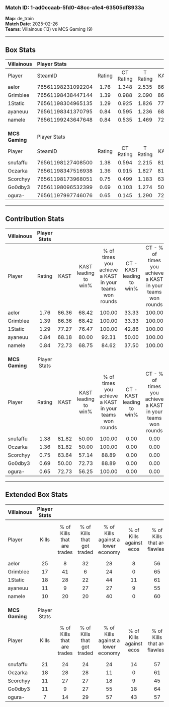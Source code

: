 ### Match ID: 1-ad0ccaab-5fd0-48cc-a1e4-63505df8933a  
**Map**: de_train  
**Match Date**: 2025-02-26  
**Teams**: Villainous (13) vs MCS Gaming (9)  

---  

## Box Stats  

| **Villainous** | Player Stats      |        |           |          |       |       |       |         |        |      |     |
| :- | :- | :-: | :-: | :-: | :-: | :-: | :-: | :-: | :-: | :-: | :-: |
| Player         | SteamID           | Rating | CT Rating | T Rating | KAST  |  ADR  | Kills | Assists | Deaths | K/D  | HS% |
| aelor          | 76561198231092204 |  1.76  |   1.348   |  2.535   | 86.36 | 136.3 |  25   |    9    |   16   | 1.56 | 56  |
| Grimblee       | 76561198438447144 |  1.39  |   0.988   |  2.090   | 86.36 | 84.8  |  17   |    6    |   11   | 1.55 | 52  |
| 1Static        | 76561198304965135 |  1.29  |   0.925   |  1.826   | 77.27 | 76.8  |  18   |    5    |   13   | 1.38 | 72  |
| ayaneuu        | 76561198341370795 |  0.84  |   0.595   |  1.236   | 68.18 | 43.4  |  11   |    5    |   13   | 0.85 | 18  |
| nameIe         | 76561199243647648 |  0.84  |   0.535   |  1.469   | 72.73 | 57.8  |  10   |    7    |   15   | 0.67 | 50  |
|                |                   |        |           |          |       |       |       |         |        |      |     |
|                |                   |        |           |          |       |       |       |         |        |      |     |
|                |                   |        |           |          |       |       |       |         |        |      |     |
| **MCS Gaming** | Player Stats      |        |           |          |       |       |       |         |        |      |     |
| Player         | SteamID           | Rating | CT Rating | T Rating | KAST  |  ADR  | Kills | Assists | Deaths | K/D  | HS% |
| snufaffu       | 76561198127408500 |  1.38  |   0.594   |  2.215   | 81.82 | 89.5  |  21   |    4    |   17   | 1.24 | 38  |
| Oczarka        | 76561198347516938 |  1.36  |   0.915   |  1.827   | 81.82 | 100.2 |  18   |    9    |   15   | 1.20 | 61  |
| Scorchyy       | 76561198173968051 |  0.75  |   0.499   |  1.183   | 63.64 | 53.5  |  11   |    2    |   16   | 0.69 | 18  |
| Go0dby3        | 76561198096532399 |  0.69  |   0.103   |  1.274   | 50.00 | 66.6  |  11   |    2    |   16   | 0.69 | 45  |
| ogura-         | 76561197997746076 |  0.65  |   0.145   |  1.290   | 72.73 | 51.3  |   7   |    6    |   17   | 0.41 | 57  |
---  

## Contribution Stats  

| **Villainous** | Player Stats |       |                      |                                                        |                           |                                                             |                          |                                                            |
| :- | :-: | :-: | :-: | :-: | :-: | :-: | :-: | :-: |
| Player         |    Rating    | KAST  | KAST leading to win% | % of times you achieve a KAST in your teams won rounds | CT - KAST leading to win% | CT - % of times you achieve a KAST in your teams won rounds | T - KAST leading to win% | T - % of times you achieve a KAST in your teams won rounds |
| aelor          |     1.76     | 86.36 |        68.42         |                         100.00                         |           33.33           |                           100.00                            |          100.00          |                           100.00                           |
| Grimblee       |     1.39     | 86.36 |        68.42         |                         100.00                         |           33.33           |                           100.00                            |          100.00          |                           100.00                           |
| 1Static        |     1.29     | 77.27 |        76.47         |                         100.00                         |           42.86           |                           100.00                            |          100.00          |                           100.00                           |
| ayaneuu        |     0.84     | 68.18 |        80.00         |                         92.31                          |           50.00           |                           100.00                            |          100.00          |                           90.00                            |
| nameIe         |     0.84     | 72.73 |        68.75         |                         84.62                          |           37.50           |                           100.00                            |          100.00          |                           80.00                            |
|                |              |       |                      |                                                        |                           |                                                             |                          |                                                            |
|                |              |       |                      |                                                        |                           |                                                             |                          |                                                            |
|                |              |       |                      |                                                        |                           |                                                             |                          |                                                            |
| **MCS Gaming** | Player Stats |       |                      |                                                        |                           |                                                             |                          |                                                            |
| Player         |    Rating    | KAST  | KAST leading to win% | % of times you achieve a KAST in your teams won rounds | CT - KAST leading to win% | CT - % of times you achieve a KAST in your teams won rounds | T - KAST leading to win% | T - % of times you achieve a KAST in your teams won rounds |
| snufaffu       |     1.38     | 81.82 |        50.00         |                         100.00                         |           0.00            |                            0.00                             |          75.00           |                           100.00                           |
| Oczarka        |     1.36     | 81.82 |        50.00         |                         100.00                         |           0.00            |                            0.00                             |          75.00           |                           100.00                           |
| Scorchyy       |     0.75     | 63.64 |        57.14         |                         88.89                          |           0.00            |                            0.00                             |          88.89           |                           88.89                            |
| Go0dby3        |     0.69     | 50.00 |        72.73         |                         88.89                          |           0.00            |                            0.00                             |          88.89           |                           88.89                            |
| ogura-         |     0.65     | 72.73 |        56.25         |                         100.00                         |           0.00            |                            0.00                             |          81.82           |                           100.00                           |
---  

## Extended Box Stats  

| **Villainous** | Player Stats |                            |                            |                                    |                         |                              |                                 |        |                             |                                     |                          |                               |                            |
| :- | :-: | :-: | :-: | :-: | :-: | :-: | :-: | :-: | :-: | :-: | :-: | :-: | :-: |
| Player         |    Kills     | % of Kills that are trades | % of Kills that got traded | % of Kills against a lower economy | % of Kills against ecos | % of Kills that are flawless | % of Kills that are close duels | Deaths | % of Deaths that get traded | % of Deaths against a lower economy | % of Deaths against ecos | % of Deaths that are flawless | % of Deaths that are close |
| aelor          |      25      |             8              |             32             |                 28                 |            8            |              56              |                0                |   16   |             31              |                 19                  |            0             |              50               |             6              |
| Grimblee       |      17      |             41             |             6              |                 24                 |            0            |              65              |               12                |   11   |             36              |                  9                  |            0             |              27               |             0              |
| 1Static        |      18      |             28             |             22             |                 44                 |           11            |              61              |                0                |   13   |             15              |                  8                  |            0             |              62               |             8              |
| ayaneuu        |      11      |             9              |             27             |                 27                 |            9            |              55              |                9                |   13   |             15              |                 23                  |            0             |              77               |             0              |
| nameIe         |      10      |             20             |             20             |                 40                 |            0            |              60              |               10                |   15   |             33              |                 20                  |            0             |              67               |             7              |
|                |              |                            |                            |                                    |                         |                              |                                 |        |                             |                                     |                          |                               |                            |
|                |              |                            |                            |                                    |                         |                              |                                 |        |                             |                                     |                          |                               |                            |
|                |              |                            |                            |                                    |                         |                              |                                 |        |                             |                                     |                          |                               |                            |
| **MCS Gaming** | Player Stats |                            |                            |                                    |                         |                              |                                 |        |                             |                                     |                          |                               |                            |
| Player         |    Kills     | % of Kills that are trades | % of Kills that got traded | % of Kills against a lower economy | % of Kills against ecos | % of Kills that are flawless | % of Kills that are close duels | Deaths | % of Deaths that get traded | % of Deaths against a lower economy | % of Deaths against ecos | % of Deaths that are flawless | % of Deaths that are close |
| snufaffu       |      21      |             24             |             24             |                 24                 |           14            |              57              |                5                |   17   |             24              |                 12                  |            0             |              76               |             0              |
| Oczarka        |      18      |             28             |             28             |                 11                 |            0            |              61              |                0                |   15   |             13              |                 20                  |            7             |              47               |             7              |
| Scorchyy       |      11      |             27             |             27             |                 18                 |            9            |              45              |                0                |   16   |             31              |                  6                  |            0             |              69               |             0              |
| Go0dby3        |      11      |             9              |             27             |                 55                 |           18            |              64              |               18                |   16   |             13              |                  6                  |            6             |              44               |             19             |
| ogura-         |      7       |             14             |             29             |                 57                 |           43            |              57              |                0                |   17   |             29              |                  6                  |            0             |              59               |             0              |
